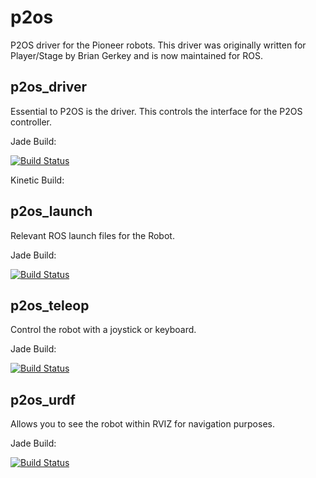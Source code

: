 p2os
====

P2OS driver for the Pioneer robots. This driver was originally written for Player/Stage by
Brian Gerkey and is now maintained for ROS.

p2os_driver
-----------

Essential to P2OS is the driver. This controls the interface for the P2OS controller. 

Jade Build:

[![Build Status](http://build.ros.org/job/Jbin_uT32__p2os_driver__ubuntu_trusty_i386__binary/1/badge/icon)](http://build.ros.org/job/Jbin_uT32__p2os_driver__ubuntu_trusty_i386__binary/1/)

Kinetic Build:


p2os_launch
-----------

Relevant ROS launch files for the Robot. 

Jade Build:

[![Build Status](http://build.ros.org/job/Jbin_uT32__p2os_launch__ubuntu_trusty_i386__binary/1/badge/icon)](http://build.ros.org/job/Jbin_uT32__p2os_launch__ubuntu_trusty_i386__binary/1/)


p2os_teleop
-----------

Control the robot with a joystick or keyboard. 

Jade Build:

[![Build Status](http://build.ros.org/job/Jbin_uT32__p2os_teleop__ubuntu_trusty_i386__binary/1//badge/icon)](http://build.ros.org/job/Jbin_uT32__p2os_teleop__ubuntu_trusty_i386__binary/1/)

p2os_urdf
---------

Allows you to see the robot within RVIZ for navigation purposes. 

Jade Build:

[![Build Status](http://build.ros.org/job/Jbin_uT32__p2os_urdf__ubuntu_trusty_i386__binary/1//badge/icon)](http://build.ros.org/job/Jbin_uT32__p2os_urdf__ubuntu_trusty_i386__binary/1/)